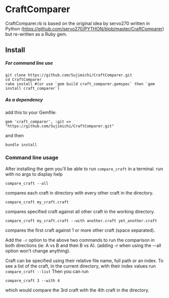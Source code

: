 # CraftComparer
CraftComparer.rb is based on the original idea by servo270 written in Python (https://github.com/servo270/PYTHON/blob/master/CraftComparer) but re-written as a Ruby gem.

## Install
##### For command line use
    git clone https://github.com/Sujimichi/CraftComparer.git
    cd CraftComparer
    rake install #(or use `gem build craft_comparer.gemspec` then `gem install craft_comparer`)

##### As a dependency
add this to your Gemfile:

    gem 'craft_comparer', :git => "https://github.com/Sujimichi/CraftComparer.git"
and then 
    
    bundle install
    
    
### Command line usage
After installing the gem you'll be able to run `compare_craft` in a terminal.  run with no args to display help

    compare_craft --all
compares each craft in directory with every other craft in the directory.  

    compare_craft my_craft.craft
compares specified craft against all other craft in the working directory.

    compare_craft my_craft.craft --with another.craft yet_another.craft
compares the first craft against 1 or more other craft (space separated).

Add the `-r` option to the above two commands to run the comparison in both directions (ie: A vs B and then B vs A).
(adding -r when using the --all option won't change anything).

Craft can be specified using their relative file name, full path or an index.  To see a list of the craft, in the current directory, with their index values run `compare_craft --list`
Then you can run 

    compare_craft 3 --with 4
which would compare the 3rd craft with the 4th craft in the directory.
